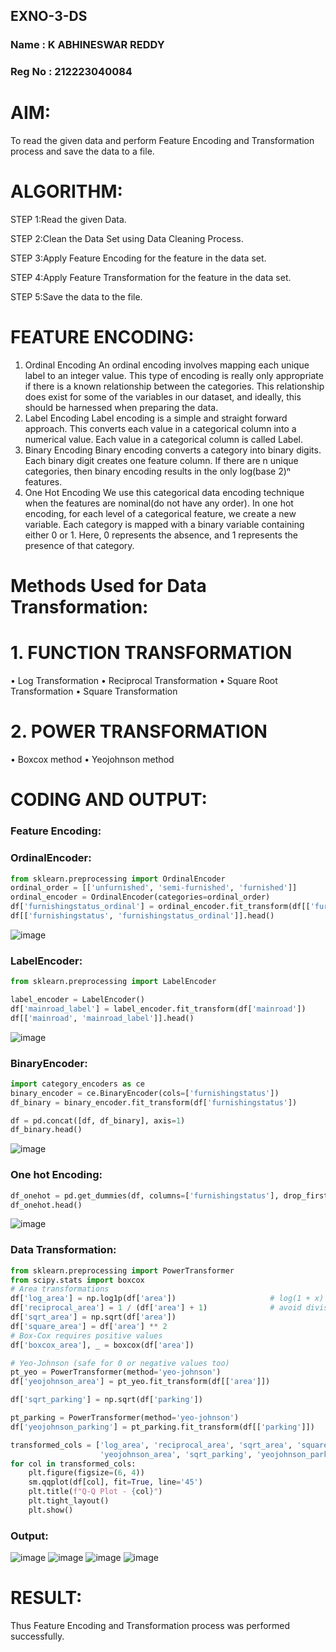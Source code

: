 ## EXNO-3-DS
### Name : K ABHINESWAR REDDY
### Reg No : 212223040084
# AIM:
To read the given data and perform Feature Encoding and Transformation process and save the data to a file.

# ALGORITHM:
STEP 1:Read the given Data.

STEP 2:Clean the Data Set using Data Cleaning Process.

STEP 3:Apply Feature Encoding for the feature in the data set.

STEP 4:Apply Feature Transformation for the feature in the data set.

STEP 5:Save the data to the file.

# FEATURE ENCODING:
1. Ordinal Encoding
An ordinal encoding involves mapping each unique label to an integer value. This type of encoding is really only appropriate if there is a known relationship between the categories. This relationship does exist for some of the variables in our dataset, and ideally, this should be harnessed when preparing the data.
2. Label Encoding
Label encoding is a simple and straight forward approach. This converts each value in a categorical column into a numerical value. Each value in a categorical column is called Label.
3. Binary Encoding
Binary encoding converts a category into binary digits. Each binary digit creates one feature column. If there are n unique categories, then binary encoding results in the only log(base 2)ⁿ features.
4. One Hot Encoding
We use this categorical data encoding technique when the features are nominal(do not have any order). In one hot encoding, for each level of a categorical feature, we create a new variable. Each category is mapped with a binary variable containing either 0 or 1. Here, 0 represents the absence, and 1 represents the presence of that category.

# Methods Used for Data Transformation:
  # 1. FUNCTION TRANSFORMATION
• Log Transformation
• Reciprocal Transformation
• Square Root Transformation
• Square Transformation
  # 2. POWER TRANSFORMATION
• Boxcox method
• Yeojohnson method

# CODING AND OUTPUT:
### Feature Encoding:
### OrdinalEncoder:
```py
from sklearn.preprocessing import OrdinalEncoder
ordinal_order = [['unfurnished', 'semi-furnished', 'furnished']]
ordinal_encoder = OrdinalEncoder(categories=ordinal_order)
df['furnishingstatus_ordinal'] = ordinal_encoder.fit_transform(df[['furnishingstatus']])
df[['furnishingstatus', 'furnishingstatus_ordinal']].head()
```
![image](https://github.com/user-attachments/assets/1f564263-30ce-4959-8d45-26906b89eb17)
### LabelEncoder:
```py
from sklearn.preprocessing import LabelEncoder

label_encoder = LabelEncoder()
df['mainroad_label'] = label_encoder.fit_transform(df['mainroad'])
df[['mainroad', 'mainroad_label']].head()
```
![image](https://github.com/user-attachments/assets/01dc304f-8e97-41d3-b842-490f696cc1e1)
### BinaryEncoder:
```py
import category_encoders as ce
binary_encoder = ce.BinaryEncoder(cols=['furnishingstatus'])
df_binary = binary_encoder.fit_transform(df['furnishingstatus'])

df = pd.concat([df, df_binary], axis=1)
df_binary.head()
```
![image](https://github.com/user-attachments/assets/b28075a6-766e-407d-b949-97dee39e92d3)
### One hot Encoding:
```py
df_onehot = pd.get_dummies(df, columns=['furnishingstatus'], drop_first=True)
df_onehot.head()
```
![image](https://github.com/user-attachments/assets/79072708-3362-4d8b-9d86-e8f3edf167b5)

### Data Transformation:
```py
from sklearn.preprocessing import PowerTransformer
from scipy.stats import boxcox
# Area transformations
df['log_area'] = np.log1p(df['area'])                     # log(1 + x)
df['reciprocal_area'] = 1 / (df['area'] + 1)              # avoid division by zero
df['sqrt_area'] = np.sqrt(df['area'])
df['square_area'] = df['area'] ** 2
# Box-Cox requires positive values
df['boxcox_area'], _ = boxcox(df['area'])

# Yeo-Johnson (safe for 0 or negative values too)
pt_yeo = PowerTransformer(method='yeo-johnson')
df['yeojohnson_area'] = pt_yeo.fit_transform(df[['area']])

df['sqrt_parking'] = np.sqrt(df['parking'])

pt_parking = PowerTransformer(method='yeo-johnson')
df['yeojohnson_parking'] = pt_parking.fit_transform(df[['parking']])

transformed_cols = ['log_area', 'reciprocal_area', 'sqrt_area', 'square_area', 'boxcox_area', 
                    'yeojohnson_area', 'sqrt_parking', 'yeojohnson_parking']
for col in transformed_cols:
    plt.figure(figsize=(6, 4))
    sm.qqplot(df[col], fit=True, line='45')
    plt.title(f"Q-Q Plot - {col}")
    plt.tight_layout()
    plt.show()
```
### Output:
![image](https://github.com/user-attachments/assets/69b3bf16-2161-4aae-9944-936c1d335d43)
![image](https://github.com/user-attachments/assets/0a4d3372-db7e-492b-8262-9c8b6a9fcc85)
![image](https://github.com/user-attachments/assets/662332a3-3d99-4087-a1c2-5e9ab4780400)
![image](https://github.com/user-attachments/assets/ae07a454-d470-4a8e-8265-4e9399d512af)

# RESULT:
Thus Feature Encoding and Transformation process was performed successfully.
       
